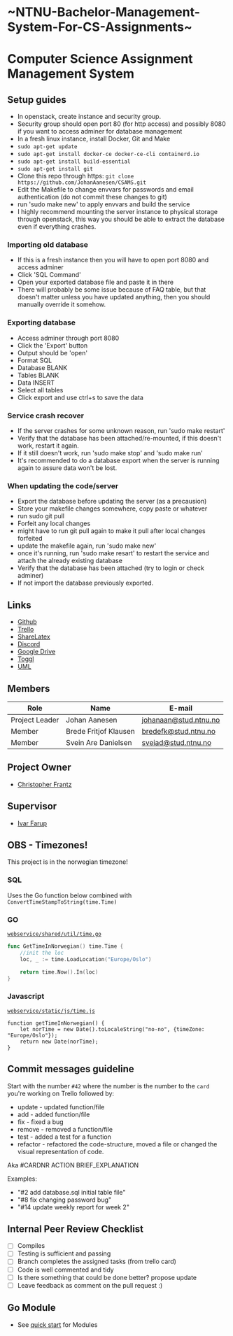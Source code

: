 # ~NTNU-Bachelor-Management-System-For-CS-Assignments~
# Computer Science Assignment Management System

## Setup guides
- In openstack, create instance and security group.
- Security group should open port 80 (for http access) and possibly 8080 if you want to access adminer for database management
- In a fresh linux instance, install Docker, Git and Make
- ``` sudo apt-get update ```
- ``` sudo apt-get install docker-ce docker-ce-cli containerd.io ```
- ``` sudo apt-get install build-essential ```
- ``` sudo apt-get install git ```
- Clone this repo through https: ``` git clone https://github.com/JohanAanesen/CSAMS.git ```
- Edit the Makefile to change envvars for passwords and email authentication (do not commit these changes to git)
- run 'sudo make new' to apply envvars and build the service
- I highly recommend mounting the server instance to physical storage through openstack, this way you should be able to extract the database even if everything crashes.

### Importing old database
- If this is a fresh instance then you will have to open port 8080 and access adminer
- Click 'SQL Command'
- Open your exported database file and paste it in there
- There will probably be some issue because of FAQ table, but that doesn't matter unless you have updated anything, then you should manually override it somehow.

### Exporting database
- Access adminer through port 8080
- Click the 'Export' button
- Output should be 'open'
- Format SQL
- Database BLANK
- Tables BLANK
- Data INSERT
- Select all tables
- Click export and use ctrl+s to save the data

### Service crash recover
- If the server crashes for some unknown reason, run 'sudo make restart'
- Verify that the database has been attached/re-mounted, if this doesn't work, restart it again.
- If it still doesn't work, run 'sudo make stop' and 'sudo make run'
- It's recommended to do a database export when the server is running again to assure data won't be lost.

### When updating the code/server
- Export the database before updating the server (as a precausion)
- Store your makefile changes somewhere, copy paste or whatever
- run sudo git pull
- Forfeit any local changes
- might have to run git pull again to make it pull after local changes forfeited
- update the makefile again, run 'sudo make new'
- once it's running, run 'sudo make resart' to restart the service and attach the already existing database
- Verify that the database has been attached (try to login or check adminer)
- If not import the database previously exported.

## Links
* [Github](https://github.com/JohanAanesen/CSAMS)
* [Trello](https://trello.com/bachelor531)
* [ShareLatex](https://www.overleaf.com/project/5c3491a162ba3128fda8c11d)
* [Discord](https://discord.gg/rZ4zg2R)
* [Google Drive](https://drive.google.com/drive/folders/1kiQiBj12zrn45q6QOfXefrzgNb4fZhyW?usp=sharing)
* [Toggl](https://toggl.com)
* [UML](https://www.lucidchart.com/invitations/accept/421b3f38-581e-4790-80f7-3d43604a717c)

## Members
| Role | Name | E-mail |
| -------- | -------- | ------- |
| Project Leader | Johan Aanesen | johanaan@stud.ntnu.no |
| Member | Brede Fritjof Klausen | bredefk@stud.ntnu.no |
| Member | Svein Are Danielsen | sveiad@stud.ntnu.no |

## Project Owner
* [Christopher Frantz](https://www.ntnu.no/ansatte/christopher.frantz)

## Supervisor
* [Ivar Farup](https://www.ntnu.no/ansatte/ivar.farup)

## OBS - Timezones!
This project is in the norwegian timezone!
### SQL
Uses the Go function below combined with `ConvertTimeStampToString(time.Time)`
### GO
[`webservice/shared/util/time.go`](https://github.com/JohanAanesen/CSAMS/blob/master/webservice/shared/util/time.go)
```Go
func GetTimeInNorwegian() time.Time {
	//init the loc
	loc, _ := time.LoadLocation("Europe/Oslo")

	return time.Now().In(loc)
}
```
### Javascript
[`webservice/static/js/time.js`](https://github.com/JohanAanesen/CSAMS/blob/master/webservice/static/js/time.js)
```Js
function getTimeInNorwegian() {
    let norTime = new Date().toLocaleString("no-no", {timeZone: "Europe/Oslo"});
    return new Date(norTime);
}
```


## Commit messages guideline
Start with the number `#42` where the number is the number to the `card` you're working on Trello followed by:
* update	- updated function/file
* add	- added function/file
* fix	- fixed a bug
* remove	- removed a function/file
* test	- added a test for a function
* refactor - refactored the code-structure, moved a file or changed the visual representation of code.

Aka #CARDNR ACTION BRIEF_EXPLANATION

Examples:
* "#2 add database.sql initial table file"
* "#8 fix changing password bug"
* "#14 update weekly report for week 2"

## Internal Peer Review Checklist
- [ ] Compiles
- [ ] Testing is sufficient and passing
- [ ] Branch completes the assigned tasks (from trello card)
- [ ] Code is well commented and tidy
- [ ] Is there something that could be done better? propose update
- [ ] Leave feedback as comment on the pull request :)

## Go Module
* See [quick start](https://github.com/golang/go/wiki/Modules#quick-start) for Modules

